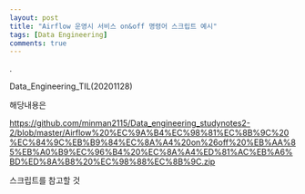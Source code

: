 ```yaml
---
layout: post
title: "Airflow 운영시 서비스 on&off 명령어 스크립트 예시"
tags: [Data Engineering]
comments: true
---
```


.

Data_Engineering_TIL(20201128)


해당내용은 

https://github.com/minman2115/Data_engineering_studynotes2-2/blob/master/Airflow%20%EC%9A%B4%EC%98%81%EC%8B%9C%20%EC%84%9C%EB%B9%84%EC%8A%A4%20on%26off%20%EB%AA%85%EB%A0%B9%EC%96%B4%20%EC%8A%A4%ED%81%AC%EB%A6%BD%ED%8A%B8%20%EC%98%88%EC%8B%9C.zip
    
스크립트를 참고할 것
